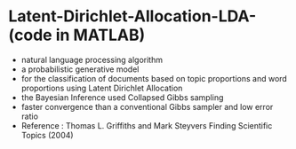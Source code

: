 # Latent-Dirichlet-Allocation-LDA-(code in MATLAB) 
 * natural language processing algorithm 
 * a probabilistic generative model
 * for the classification of documents based on topic proportions and word proportions using Latent Dirichlet Allocation
 * the Bayesian Inference used Collapsed Gibbs sampling
 * faster convergence than a conventional Gibbs sampler and low error ratio
 * Reference : Thomas L. Griffiths and Mark Steyvers Finding Scientific Topics (2004)
